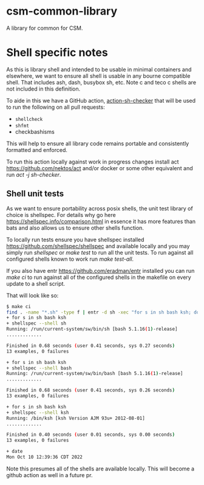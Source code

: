 # csm-common-library
A library for common for CSM.

# Shell specific notes

As this is library shell and intended to be usable in minimal containers and elsewhere, we want to ensure all shell is usable in any bourne compatible shell. That includes ash, dash, busybox sh, etc. Note c and teco c shells are not included in this definition.

To aide in this we have a GitHub action, [action-sh-checker](https://github.com/luizm/action-sh-checker) that will be used to run the following on all pull requests:
- `shellcheck`
- `shfmt`
- checkbashisms

This will help to ensure all library code remains portable and consistently formatted and enforced.

To run this action locally against work in progress changes install act https://github.com/nektos/act and/or docker or some other equivalent and run *act -j sh-checker*.

## Shell unit tests

As we want to ensure portability across posix shells, the unit test library of choice is shellspec. For details why go here https://shellspec.info/comparison.html in essence it has more features than bats and also allows us to ensure other shells function.

To locally run tests ensure you have shellspec installed https://github.com/shellspec/shellspec and available locally and you may simply run *shellspec* or *make test* to run all the unit tests. To run against all configured shells known to work run *make test-all*.

If you also have entr https://github.com/eradman/entr installed you can run *make ci* to run against all of the configured shells in the makefile on every update to a shell script.

That will look like so:

```sh
$ make ci
find . -name "*.sh" -type f | entr -d sh -xec "for s in sh bash ksh; do shellspec --shell \$s ; done; date"
+ for s in sh bash ksh
+ shellspec --shell sh
Running: /run/current-system/sw/bin/sh [bash 5.1.16(1)-release]
.............

Finished in 0.68 seconds (user 0.41 seconds, sys 0.27 seconds)
13 examples, 0 failures

+ for s in sh bash ksh
+ shellspec --shell bash
Running: /run/current-system/sw/bin/bash [bash 5.1.16(1)-release]
.............

Finished in 0.68 seconds (user 0.41 seconds, sys 0.26 seconds)
13 examples, 0 failures

+ for s in sh bash ksh
+ shellspec --shell ksh
Running: /bin/ksh [ksh Version AJM 93u+ 2012-08-01]
.............

Finished in 0.40 seconds (user 0.01 seconds, sys 0.00 seconds)
13 examples, 0 failures

+ date
Mon Oct 10 12:39:36 CDT 2022
```

Note this presumes all of the shells are available locally. This will become a github action as well in a future pr.
